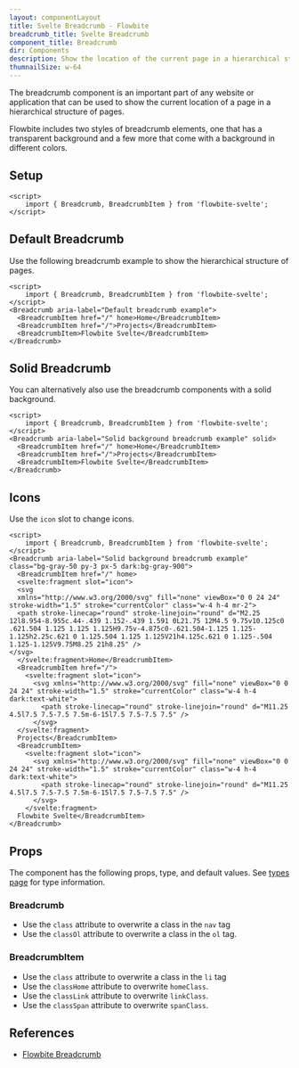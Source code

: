 ```yaml
---
layout: componentLayout
title: Svelte Breadcrumb - Flowbite
breadcrumb_title: Svelte Breadcrumb
component_title: Breadcrumb
dir: Components
description: Show the location of the current page in a hierarchical structure using the breadcrumb components
thumnailSize: w-64
---
```


<script>
  import { TableProp, TableDefaultRow, } from '../../utils'
  import { Breadcrumb, BreadcrumbItem, Heading, P, A } from '$lib'
  import { props as breadcrumbProps } from '../../props/Breadcrumb.json'
  import { props as breadcrumbItemProps } from '../../props/BreadcrumbItem.json'
</script>

The breadcrumb component is an important part of any website or application that can be used to show the current location of a page in a hierarchical structure of pages.

Flowbite includes two styles of breadcrumb elements, one that has a transparent background and a few more that come with a background in different colors.

## Setup

```svelte example hideOutput
<script>
	import { Breadcrumb, BreadcrumbItem } from 'flowbite-svelte';
</script>
```

## Default Breadcrumb

Use the following breadcrumb example to show the hierarchical structure of pages.

```svelte example hideScript
<script>
	import { Breadcrumb, BreadcrumbItem } from 'flowbite-svelte';
</script>
<Breadcrumb aria-label="Default breadcrumb example">
  <BreadcrumbItem href="/" home>Home</BreadcrumbItem>
  <BreadcrumbItem href="/">Projects</BreadcrumbItem>
  <BreadcrumbItem>Flowbite Svelte</BreadcrumbItem>
</Breadcrumb>
```

## Solid Breadcrumb

You can alternatively also use the breadcrumb components with a solid background.

```svelte example hideScript
<script>
	import { Breadcrumb, BreadcrumbItem } from 'flowbite-svelte';
</script>
<Breadcrumb aria-label="Solid background breadcrumb example" solid>
  <BreadcrumbItem href="/" home>Home</BreadcrumbItem>
  <BreadcrumbItem href="/">Projects</BreadcrumbItem>
  <BreadcrumbItem>Flowbite Svelte</BreadcrumbItem>
</Breadcrumb>
```

## Icons

Use the `icon` slot to change icons.

```svelte example hideScript
<script>
	import { Breadcrumb, BreadcrumbItem } from 'flowbite-svelte';
</script>
<Breadcrumb aria-label="Solid background breadcrumb example" class="bg-gray-50 py-3 px-5 dark:bg-gray-900">
  <BreadcrumbItem href="/" home>
  <svelte:fragment slot="icon">
  <svg 
  xmlns="http://www.w3.org/2000/svg" fill="none" viewBox="0 0 24 24" stroke-width="1.5" stroke="currentColor" class="w-4 h-4 mr-2">
  <path stroke-linecap="round" stroke-linejoin="round" d="M2.25 12l8.954-8.955c.44-.439 1.152-.439 1.591 0L21.75 12M4.5 9.75v10.125c0 .621.504 1.125 1.125 1.125H9.75v-4.875c0-.621.504-1.125 1.125-1.125h2.25c.621 0 1.125.504 1.125 1.125V21h4.125c.621 0 1.125-.504 1.125-1.125V9.75M8.25 21h8.25" />
</svg>
  </svelte:fragment>Home</BreadcrumbItem>
  <BreadcrumbItem href="/">
    <svelte:fragment slot="icon">
      <svg xmlns="http://www.w3.org/2000/svg" fill="none" viewBox="0 0 24 24" stroke-width="1.5" stroke="currentColor" class="w-4 h-4 dark:text-white">
        <path stroke-linecap="round" stroke-linejoin="round" d="M11.25 4.5l7.5 7.5-7.5 7.5m-6-15l7.5 7.5-7.5 7.5" />
      </svg>
  </svelte:fragment>
  Projects</BreadcrumbItem>
  <BreadcrumbItem>
    <svelte:fragment slot="icon">
      <svg xmlns="http://www.w3.org/2000/svg" fill="none" viewBox="0 0 24 24" stroke-width="1.5" stroke="currentColor" class="w-4 h-4 dark:text-white">
        <path stroke-linecap="round" stroke-linejoin="round" d="M11.25 4.5l7.5 7.5-7.5 7.5m-6-15l7.5 7.5-7.5 7.5" />
      </svg>
    </svelte:fragment>
  Flowbite Svelte</BreadcrumbItem>
</Breadcrumb>
```

## Props

The component has the following props, type, and default values. See <A href="/docs/pages/typescript">types page</A> for type information.

### Breadcrumb

- Use the `class` attribute to overwrite a class in the `nav` tag
- Use the `classOl` attribute to overwrite a class in the `ol` tag.

<TableProp>
  <TableDefaultRow items={breadcrumbProps} rowState='hover' />
</TableProp>

### BreadcrumbItem

- Use the `class` attribute to overwrite a class in the `li` tag
- Use the `classHome` attribute to overwrite `homeClass`.
- Use the `classLink` attribute to overwrite `linkClass`.
- Use the `classSpan` attribute to overwrite `spanClass`.

<TableProp>
  <TableDefaultRow items={breadcrumbItemProps} rowState='hover' />
</TableProp>

## References

- [Flowbite Breadcrumb](https://flowbite.com/docs/components/breadcrumb/)
